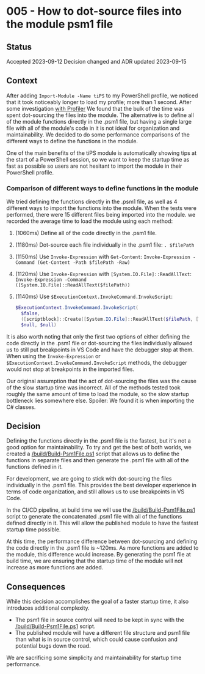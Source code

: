 # 005 - How to dot-source files into the module psm1 file

## Status

Accepted 2023-09-12
Decision changed and ADR updated 2023-09-15

## Context

After adding `Import-Module -Name tiPS` to my PowerShell profile, we noticed that it took noticeably longer to load my profile; more than 1 second.
After some investigation [with Profiler](https://blog.danskingdom.com/Easily-profile-your-PowerShell-code-with-the-Profiler-module/) We found that the bulk of the time was spent dot-sourcing the files into the module.
The alternative is to define all of the module functions directly in the .psm1 file, but having a single large file with all of the module's code in it is not ideal for organization and maintainability.
We decided to do some performance comparisons of the different ways to define the functions in the module.

One of the main benefits of the tiPS module is automatically showing tips at the start of a PowerShell session, so we want to keep the startup time as fast as possible so users are not hesitant to import the module in their PowerShell profile.

### Comparison of different ways to define functions in the module

We tried defining the functions directly in the .psm1 file, as well as 4 different ways to import the functions into the module.
When the tests were performed, there were 15 different files being imported into the module.
we recorded the average time to load the module using each method:

1. (1060ms) Define all of the code directly in the .psm1 file.
1. (1180ms) Dot-source each file individually in the .psm1 file: `. $filePath`
1. (1150ms) Use `Invoke-Expression` with `Get-Content`: `Invoke-Expression -Command (Get-Content -Path $filePath -Raw)`
1. (1120ms) Use `Invoke-Expression` with `[System.IO.File]::ReadAllText`: `Invoke-Expression -Command ([System.IO.File]::ReadAllText($filePath))`
1. (1140ms) Use `$ExecutionContext.InvokeCommand.InvokeScript`:

    ```powershell
    $ExecutionContext.InvokeCommand.InvokeScript(
      $false,
      ([scriptblock]::Create([System.IO.File]::ReadAllText($filePath, [Text.Encoding]::UTF8))),
      $null, $null)
    ```

It is also worth noting that only the first two options of either defining the code directly in the .psm1 file or dot-sourcing the files individually allowed us to still put breakpoints in VS Code and have the debugger stop at them.
When using the `Invoke-Expression` or `$ExecutionContext.InvokeCommand.InvokeScript` methods, the debugger would not stop at breakpoints in the imported files.

Our original assumption that the act of dot-sourcing the files was the cause of the slow startup time was incorrect.
All of the methods tested took roughly the same amount of time to load the module, so the slow startup bottleneck lies somewhere else.
Spoiler: We found it is when importing the C# classes.

## Decision

Defining the functions directly in the .psm1 file is the fastest, but it's not a good option for maintainability.
To try and get the best of both worlds, we created a [/build/Build-Psm1File.ps1](/build/Build-Psm1File.ps1) script that allows us to define the functions in separate files and then generate the .psm1 file with all of the functions defined in it.

For development, we are going to stick with dot-sourcing the files individually in the .psm1 file.
This provides the best developer experience in terms of code organization, and still allows us to use breakpoints in VS Code.

In the CI/CD pipeline, at build time we will use the [/build/Build-Psm1File.ps1](/build/Build-Psm1File.ps1) script to generate the concatenated .psm1 file with all of the functions defined directly in it.
This will allow the published module to have the fastest startup time possible.

At this time, the performance difference between dot-sourcing and defining the code directly in the .psm1 file is ~120ms.
As more functions are added to the module, this difference would increase.
By generating the psm1 file at build time, we are ensuring that the startup time of the module will not increase as more functions are added.

## Consequences

While this decision accomplishes the goal of a faster startup time, it also introduces additional complexity.

- The psm1 file in source control will need to be kept in sync with the [/build/Build-Psm1File.ps1](/build/Build-Psm1File.ps1) script.
- The published module will have a different file structure and psm1 file than what is in source control, which could cause confusion and potential bugs down the road.

We are sacrificing some simplicity and maintainability for startup time performance.
